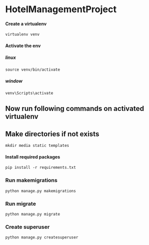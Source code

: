 # HotelManagementProject


#### Create a virtualenv 
`virtualenv venv`


#### Activate the env

##### linux
`source venv/bin/activate`

##### window
`venv\Scripts\activate`




## Now run following commands on activated virtualenv



## Make directories if not exists
`mkdir media static templates`


#### Install required packages
`pip install -r requirements.txt`


### Run makemigrations
`python manage.py makemigrations`

### Run migrate
`python manage.py migrate`



### Create superuser
`python manage.py createsuperuser`
